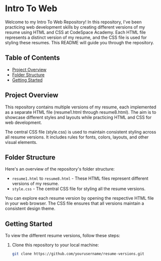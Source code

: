 # Intro To Web

Welcome to my Intro To Web Repository! In this repository, I've been practicing web development skills by creating different versions of my resume using HTML and CSS at CodeSpace Academy. Each HTML file represents a distinct version of my resume, and the CSS file is used for styling these resumes. This README will guide you through the repository.

## Table of Contents

- [Project Overview](#project-overview)
- [Folder Structure](#folder-structure)
- [Getting Started](#getting-started)

## Project Overview

This repository contains multiple versions of my resume, each implemented as a separate HTML file (resume1.html through resume8.html). The aim is to showcase different styles and layouts while practicing HTML and CSS for web development.

The central CSS file (style.css) is used to maintain consistent styling across all resume versions. It includes rules for fonts, colors, layouts, and other visual elements.

## Folder Structure

Here's an overview of the repository's folder structure:

- `resume1.html` to `resume8.html` - These HTML files represent different versions of my resume.
- `style.css` - The central CSS file for styling all the resume versions.

You can explore each resume version by opening the respective HTML file in your web browser. The CSS file ensures that all versions maintain a consistent design theme.

## Getting Started

To view the different resume versions, follow these steps:

1. Clone this repository to your local machine:

   ```bash
   git clone https://github.com/yourusername/resume-versions.git
